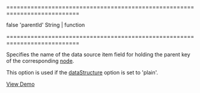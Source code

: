 <!--**
/*-------------------------------------------
    Auto-generated file. Do not modify.
-------------------------------------------

**-->
===========================================================================
<!--hidden-->false<!--/hidden-->
<!--default-->'parentId'<!--/default-->
<!--type-->String | function<!--/type-->
===========================================================================

<!--shortDescription-->
Specifies the name of the data source item field for holding the parent key of the corresponding [node](/Documentation/ApiReference/UI_Widgets/dxTreeView/Node/).
<!--/shortDescription-->

<!--fullDescription-->
This option is used if the [dataStructure](/Documentation/ApiReference/UI_Widgets/dxTreeView/Configuration/#dataStructure) option is set to 'plain'.



<a href="http://js.devexpress.com/Demos/WidgetsGallery/#demo/navigationtreeviewtreeviewplaindatastructure/" class="button orange small fix-width-155" style="margin-right: 20px;" target="_blank">View Demo</a>
<!--/fullDescription-->